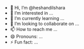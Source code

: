 - 👋 Hi, I’m @heshandilshara
- 👀 I’m interested in ...
- 🌱 I’m currently learning ...
- 💞️ I’m looking to collaborate on ...
- 📫 How to reach me ...
- 😄 Pronouns: ...
- ⚡ Fun fact: ...

<!---
heshandilshara/heshandilshara is a ✨ special ✨ repository because its `README.md` (this file) appears on your GitHub profile.
You can click the Preview 
Based on the requirements, I'll outline an ER (Entity-Relationship) diagram for your system. This will include entities for students, lecturers, technical officers, course units, exam marks, and attendance, as well as their relationships. Here's how you can structure the ER diagram:

Entities and Attributes
Student

StudentID (Primary Key)
FirstName
LastName
DateOfBirth
Email
Phone
Address
Lecturer

LecturerID (Primary Key)
FirstName
LastName
Email
Phone
Department
OfficeRoom
Technical Officer

TOID (Primary Key)
FirstName
LastName
Email
Phone
Department
OfficeRoom
CourseUnit

CourseCode (Primary Key)
CourseName
Credits
TheoryOrPractical (Theory/Practical)
LecturerID (Foreign Key referencing Lecturer)
ExamMarks

ExamID (Primary Key)
StudentID (Foreign Key referencing Student)
CourseCode (Foreign Key referencing CourseUnit)
QuizMarks
AssessmentMarks
MidSemesterTheoryMarks
MidSemesterPracticalMarks
FinalTheoryMarks
FinalPracticalMarks
Attendance

AttendanceID (Primary Key)
StudentID (Foreign Key referencing Student)
CourseCode (Foreign Key referencing CourseUnit)
Date
Status (Present/Absent)
User

UserID (Primary Key)
Username
Password
Role (Admin, Dean, Lecturer, Technical Officer, Student)
AssociatedID (ID of the associated entity: Admin, Dean, Lecturer, TO, Student)
Relationships
Student-CourseUnit

Many-to-Many relationship (a student can enroll in multiple courses, and a course can have multiple students)
Implemented via a join table (Enrollment)
Enrollment
EnrollmentID (Primary Key)
StudentID (Foreign Key referencing Student)
CourseCode (Foreign Key referencing CourseUnit)
Lecturer-CourseUnit

One-to-Many relationship (a lecturer can teach multiple courses, but each course is taught by only one lecturer)
Technical Officer-Attendance

Read, write, and update permissions are given for the attendance table to Technical Officers.
User Role Management

The User table manages the role-based access to various parts of the system.
Example ER Diagram
Here’s how you can visualize the ER diagram:

sql
Copy code
+--------------------+       +-------------------+
|    Student         |       |   Enrollment      |
|--------------------|       |-------------------|
| StudentID (PK)     |       | EnrollmentID (PK) |
| FirstName          |       | StudentID (FK)    |
| LastName           |       | CourseCode (FK)   |
| DateOfBirth        |       +-------------------+
| Email              |       
| Phone              |              
| Address            |
+--------------------+
         |
         | 1
         |
         | n
+--------------------+       +-------------------+
|   CourseUnit       |       |   ExamMarks       |
|--------------------|       |-------------------|
| CourseCode (PK)    |       | ExamID (PK)       |
| CourseName         |       | StudentID (FK)    |
| Credits            |       | CourseCode (FK)   |
| TheoryOrPractical  |       | QuizMarks         |
| LecturerID (FK)    |       | AssessmentMarks   |
+--------------------+       | MidSemesterTheoryMarks|
         |                 | MidSemesterPracticalMarks|
         | 1               | FinalTheoryMarks   |
         |                 | FinalPracticalMarks|
         | n               +-------------------+
         |
         | 1
+--------------------+
|   Lecturer         |
|--------------------|
| LecturerID (PK)    |
| FirstName          |
| LastName           |
| Email              |
| Phone              |
| Department         |
| OfficeRoom         |
+--------------------+

+--------------------+
|   Attendance       |
|--------------------|
| AttendanceID (PK)  |
| StudentID (FK)     |
| CourseCode (FK)    |
| Date               |
| Status             |
+--------------------+

+--------------------+
| Technical Officer  |
|--------------------|
| TOID (PK)          |
| FirstName          |
| LastName           |
| Email              |
| Phone              |
| Department         |
| OfficeRoom         |
+--------------------+

+--------------------+
|       User         |
|--------------------|
| UserID (PK)        |
| Username           |
| Password           |
| Role               |
| AssociatedID       |
+--------------------+
Notes:
Student-CourseUnit is a many-to-many relationship facilitated by the Enrollment table.
Lecturer-CourseUnit is a one-to-many relationship.
Technical Officer has special permissions on the Attendance table.
The User table centralizes user management and roles, linking to the other entities.
You can use a diagramming tool like Lucidchart, Draw.io, or Microsoft Visio to create a visual representation of this ER diagram[mini project.txt](https://github.com/user-attachments/files/16943322/mini.project.txt)
link to take a look at your changes.
--->
